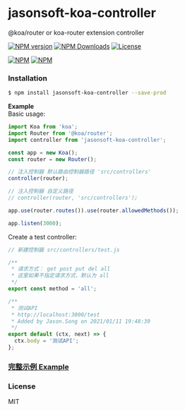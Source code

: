 jasonsoft-koa-controller
=================
@koa/router or koa-router extension controller

[![NPM version][npm-img]][npm-url]
[![NPM Downloads][downloads-image]][npm-url]
[![License][license-img]][license-url]

[![NPM](https://nodei.co/npm/jasonsoft-koa-controller.png?stars&downloads)](https://nodei.co/npm/jasonsoft-koa-controller/)
[![NPM](https://nodei.co/npm-dl/jasonsoft-koa-controller.png)](https://nodei.co/npm/jasonsoft-koa-controller/)

### Installation

```sh
$ npm install jasonsoft-koa-controller --save-prod
```

**Example**  
Basic usage:

```javascript
import Koa from 'koa';
import Router from '@koa/router';
import controller from 'jasonsoft-koa-controller';

const app = new Koa();
const router = new Router();

// 注入控制器 默认路由控制器路径 'src/controllers'
controller(router);

// 注入控制器 自定义路径
// controller(router, 'src/controllers');

app.use(router.routes()).use(router.allowedMethods());

app.listen(3000);
```

Create a test controller: 
```javascript
// 新建控制器 src/controllers/test.js

/** 
 * 请求方式： get post put del all 
 * 这里如果不指定请求方式，默认为 all 
 */
export const method = 'all'; 

/**
 * 测试API
 * http://localhost:3000/test
 * Added by Jason.Song on 2021/01/11 19:48:39
 */
export default (ctx, next) => {
  ctx.body = '测试API';
};
```
### [完整示例 Example](https://github.com/JasonSoft-Net/jasonsoft-koa-controller/tree/main/example)

### License

MIT


[npm-img]: https://img.shields.io/npm/v/jasonsoft-koa-controller.svg?style=flat-square

[npm-url]: https://npmjs.org/package/jasonsoft-koa-controller

[license-img]: https://img.shields.io/badge/license-MIT-green.svg?style=flat-square

[license-url]: LICENSE


[downloads-image]: https://img.shields.io/npm/dt/jasonsoft-koa-controller.svg?style=flat-square